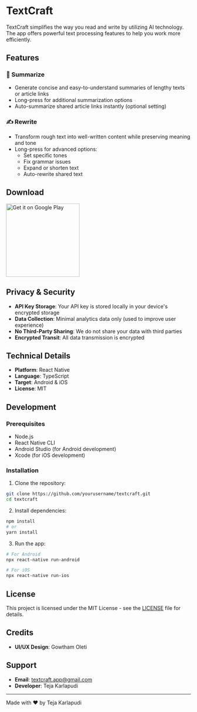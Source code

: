 # TextCraft

TextCraft simplifies the way you read and write by utilizing AI technology. The app offers powerful text processing features to help you work more efficiently.

## Features

### 📝 Summarize
- Generate concise and easy-to-understand summaries of lengthy texts or article links
- Long-press for additional summarization options
- Auto-summarize shared article links instantly (optional setting)

### ✍️ Rewrite
- Transform rough text into well-written content while preserving meaning and tone
- Long-press for advanced options:
  - Set specific tones
  - Fix grammar issues
  - Expand or shorten text
  - Auto-rewrite shared text

## Download

<a href="https://play.google.com/store/apps/details?id=com.tk.textcraft">
  <img src="https://play.google.com/intl/en_us/badges/static/images/badges/en_badge_web_generic.png" alt="Get it on Google Play" width="200">
</a>

## Privacy & Security

- **API Key Storage**: Your API key is stored locally in your device's encrypted storage
- **Data Collection**: Minimal analytics data only (used to improve user experience)
- **No Third-Party Sharing**: We do not share your data with third parties
- **Encrypted Transit**: All data transmission is encrypted

## Technical Details

- **Platform**: React Native
- **Language**: TypeScript
- **Target**: Android & iOS
- **License**: MIT

## Development

### Prerequisites
- Node.js
- React Native CLI
- Android Studio (for Android development)
- Xcode (for iOS development)

### Installation

1. Clone the repository:
```bash
git clone https://github.com/yourusername/textcraft.git
cd textcraft
```

2. Install dependencies:
```bash
npm install
# or
yarn install
```

3. Run the app:
```bash
# For Android
npx react-native run-android

# For iOS
npx react-native run-ios
```

## License

This project is licensed under the MIT License - see the [LICENSE](LICENSE) file for details.

## Credits

- **UI/UX Design**: Gowtham Oleti

## Support

- **Email**: textcraft.app@gmail.com
- **Developer**: Teja Karlapudi

---

Made with ❤️ by Teja Karlapudi
